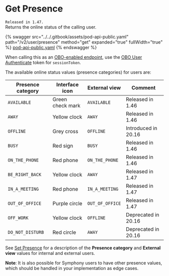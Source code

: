 # Get Presence

`Released in 1.47.`\
Returns the online status of the calling user.

{% swagger src="../../.gitbook/assets/pod-api-public.yaml" path="/v2/user/presence" method="get" expanded="true" fullWidth="true" %}
[pod-api-public.yaml](../../.gitbook/assets/pod-api-public.yaml)
{% endswagger %}

When calling this as an [OBO-enabled endpoint](../apps-on-behalf-of-obo/), use the [OBO User Authenticate](../apps-on-behalf-of-obo/obo-rsa-user-authentication-by-user-id.md) token for `sessionToken`.

The available online status values (presence categories) for users are:

| Presence category | Interface icon   | External view   | Comment             |
| ----------------- | ---------------- | --------------- | ------------------- |
| `AVAILABLE`       | Green check mark | `AVAILABLE`     | Released in 1.46    |
| `AWAY`            | Yellow clock     | `AWAY`          | Released in 1.46    |
| `OFFLINE`         | Grey cross       | `OFFLINE`       | Introduced in 20.16 |
| `BUSY`            | Red sign         | `BUSY`          | Released in 1.46    |
| `ON_THE_PHONE`    | Red phone        | `ON_THE_PHONE`  | Released in 1.46    |
| `BE_RIGHT_BACK`   | Yellow clock     | `AWAY`          | Released in 1.47    |
| `IN_A_MEETING`    | Red phone        | `IN_A_MEETING`  | Released in 1.47    |
| `OUT_OF_OFFICE`   | Purple circle    | `OUT_OF_OFFICE` | Released in 1.47    |
| `OFF_WORK`        | Yellow clock     | `OFFLINE`       | Deprecated in 20.16 |
| `DO_NOT_DISTURB`  | Red circle       | `AWAY`          | Deprecated in 20.16 |

See [Set Presence](set-presence.md) for a description of the **Presence category** and **External view** values for internal and external users.

**Note**: It is also possible for Symphony users to have other presence values, which should be handled in your implementation as edge cases.
